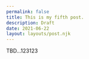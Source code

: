 ```yaml
---
permalink: false
title: This is my fifth post.
description: Draft
date: 2021-06-22
layout: layouts/post.njk
---
```


TBD...123123
